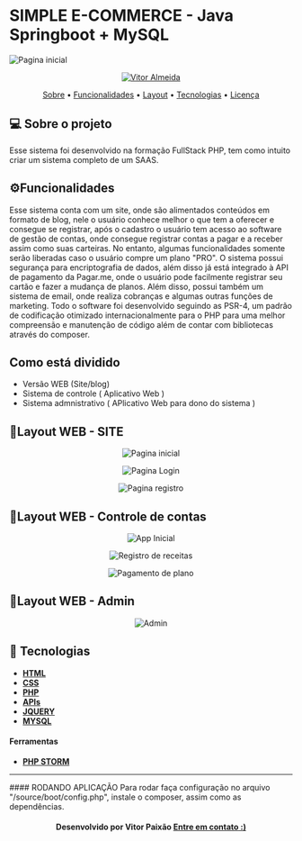 

<p align="center">
  <h1> SIMPLE E-COMMERCE - Java Springboot + MySQL </h1>
   <img src="https://github.com/vitorpaixaoa/fsphp/blob/master/shared/git-images/home.png" alt="Pagina inicial" />
</p>

<!-- Badges -->
<p align="center">
   <a href="https://www.linkedin.com/in/alan-vitor-paix%C3%A3o-almeida-44651117b/">
      <img alt="Vitor Almeida" src="https://img.shields.io/badge/-Vitor Paixão-blue?style=flat&logo=Linkedin&logoColor=bluee" />
   </a>
</p>

<!-- Indice-->
<p align="center">
 <a href="#-sobre-o-projeto">Sobre</a> •
 <a href="#-Funcionalidades">Funcionalidades</a> • 
 <a href="#-Layout">Layout</a> •  
 <a href="#-Tecnologias">Tecnologias</a> • 
 <a href="#-licença">Licença</a>
</p>

<!--Sobre o projeto-->
## 💻 Sobre o projeto
Esse sistema foi desenvolvido na formação FullStack PHP, tem como intuito criar um sistema completo de um SAAS.
<!--Funcionalidades-->
## ⚙️Funcionalidades

  Esse sistema conta com um site, onde são alimentados conteúdos em formato de blog, nele o usuário conhece melhor o que tem a oferecer e consegue se registrar, após o cadastro
  o usuário tem acesso ao software de gestão de contas, onde consegue registrar contas a pagar e a receber assim como suas carteiras. No entanto, algumas funcionalidades somente serão
  liberadas caso o usuário compre um plano "PRO".
  O sistema possui segurança para encriptografia de dados, além disso já está integrado à API de pagamento da Pagar.me, onde o usuário pode facilmente registrar seu cartão e fazer a mudança
  de planos. Além disso, possui também um sistema de email, onde realiza cobranças e algumas outras funções de marketing.
  Todo o software foi desenvolvido seguindo as PSR-4, um padrão de codificação otimizado internacionalmente para o PHP para uma melhor compreensão e manutenção de código
  além de contar com bibliotecas através do composer.
  
<!--Funcionalidades-->
## Como está dividido
 - Versão WEB (Site/blog)
 - Sistema de controle ( Aplicativo Web )
 - Sistema admnistrativo ( APlicativo Web para dono do sistema )

<!--layout-->
## 🎨Layout WEB - SITE

<p align="center">
   <img src="https://github.com/vitorpaixaoa/fsphp/blob/master/shared/git-images/home.png" alt="Pagina inicial" />
</p>
<p align="center">
   <img src="https://github.com/vitorpaixaoa/fsphp/blob/master/shared/git-images/login.png" alt="Pagina Login" />
</p>
<p align="center">
   <img src="https://github.com/vitorpaixaoa/fsphp/blob/master/shared/git-images/register.png" alt="Pagina registro" />
</p>

## 🎨Layout WEB - Controle de contas
<p align="center">
   <img src="https://github.com/vitorpaixaoa/fsphp/blob/master/shared/git-images/app-home.png" alt="App Inicial" />
</p>
<p align="center">
   <img src="https://github.com/vitorpaixaoa/fsphp/blob/master/shared/git-images/invoice.png" alt="Registro de receitas" />
</p>
<p align="center">
   <img src="https://github.com/vitorpaixaoa/fsphp/blob/master/shared/git-images/payment.png" alt="Pagamento de plano" />
</p>

## 🎨Layout WEB - Admin
<p align="center">
   <img src="https://github.com/vitorpaixaoa/fsphp/blob/master/shared/git-images/admin.png" alt="Admin" />
</p>

<!--layout-->
## 🚀  Tecnologias
- [**HTML** ]()
- [**CSS**]()
- [**PHP**]()
- [**APIs**]()
- [**JQUERY**]()
- [**MYSQL**]()



#### Ferramentas
- [**PHP STORM**]()
<hr/>
#### RODANDO APLICAÇÃO
Para rodar faça configuração no arquivo "/source/boot/config.php", instale o composer, assim como as dependências.


<h4 align=center>Desenvolvido por Vitor Paixão <a href="https://www.linkedin.com/in/alan-vitor-paix%C3%A3o-almeida-44651117b/"> <strong>Entre em contato</strong> :)</a></a></h4>

